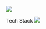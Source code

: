 <img src="https://capsule-render.vercel.app/api?type=waving&color=auto&height=200&section=header&text=FreeBoard&fontSize=90" />

Tech Stack
<img src="https://img.shields.io/badge/Spring-Green?style=flat&logo=Spring&logoColor=white"/>
